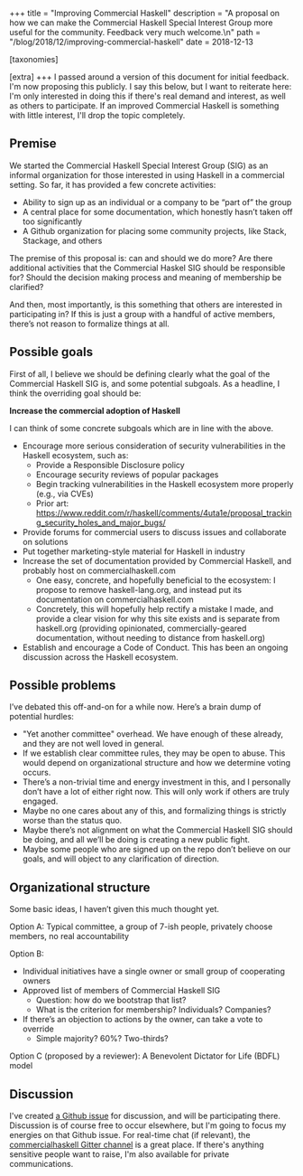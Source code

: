 +++
title = "Improving Commercial Haskell"
description = "A proposal on how we can make the Commercial Haskell Special Interest Group more useful for the community. Feedback very much welcome.\n"
path = "/blog/2018/12/improving-commercial-haskell"
date = 2018-12-13

[taxonomies]

[extra]
+++
I passed around a version of this document for initial feedback. I'm
now proposing this publicly. I say this below, but I want to reiterate
here: I'm only interested in doing this if there's real demand and
interest, as well as others to participate. If an improved Commercial
Haskell is something with little interest, I'll drop the topic
completely.

## Premise

We started the Commercial Haskell Special Interest Group (SIG) as an
informal organization for those interested in using Haskell in a
commercial setting. So far, it has provided a few concrete activities:

* Ability to sign up as an individual or a company to be “part of” the group
* A central place for some documentation, which honestly hasn’t taken off too significantly
* A Github organization for placing some community projects, like Stack, Stackage, and others

The premise of this proposal is: can and should we do more? Are there
additional activities that the Commercial Haskel SIG should be
responsible for? Should the decision making process and meaning of
membership be clarified?

And then, most importantly, is this something that others are
interested in participating in? If this is just a group with a handful
of active members, there’s not reason to formalize things at all.

## Possible goals

First of all, I believe we should be defining clearly what the goal of
the Commercial Haskell SIG is, and some potential subgoals. As a
headline, I think the overriding goal should be:

**Increase the commercial adoption of Haskell**

I can think of some concrete subgoals which are in line with the
above.

* Encourage more serious consideration of security vulnerabilities in the Haskell ecosystem, such as:
    * Provide a Responsible Disclosure policy
    * Encourage security reviews of popular packages
    * Begin tracking vulnerabilities in the Haskell ecosystem more properly (e.g., via CVEs)
    * Prior art: https://www.reddit.com/r/haskell/comments/4uta1e/proposal_tracking_security_holes_and_major_bugs/
* Provide forums for commercial users to discuss issues and collaborate on solutions
* Put together marketing-style material for Haskell in industry
* Increase the set of documentation provided by Commercial Haskell, and probably host on commercialhaskell.com
    * One easy, concrete, and hopefully beneficial to the ecosystem: I propose to remove haskell-lang.org, and instead put its documentation on commercialhaskell.com
    * Concretely, this will hopefully help rectify a mistake I made, and provide a clear vision for why this site exists and is separate from haskell.org (providing opinionated, commercially-geared documentation, without needing to distance from haskell.org)
* Establish and encourage a Code of Conduct. This has been an ongoing discussion across the Haskell ecosystem.

## Possible problems

I’ve debated this off-and-on for a while now. Here’s a brain dump of potential hurdles:

* "Yet another committee" overhead. We have enough of these already, and they are not well loved in general.
* If we establish clear committee rules, they may be open to abuse. This would depend on organizational structure and how we determine voting occurs.
* There’s a non-trivial time and energy investment in this, and I personally don’t have a lot of either right now. This will only work if others are truly engaged.
* Maybe no one cares about any of this, and formalizing things is strictly worse than the status quo.
* Maybe there’s not alignment on what the Commercial Haskell SIG should be doing, and all we’ll be doing is creating a new public fight.
* Maybe some people who are signed up on the repo don’t believe on our goals, and will object to any clarification of direction.

## Organizational structure

Some basic ideas, I haven’t given this much thought yet.

Option A: Typical committee, a group of 7-ish people, privately choose members, no real accountability

Option B:

* Individual initiatives have a single owner or small group of cooperating owners
* Approved list of members of Commercial Haskell SIG
    * Question: how do we bootstrap that list?
    * What is the criterion for membership? Individuals? Companies?
* If there’s an objection to actions by the owner, can take a vote to override
    * Simple majority? 60%? Two-thirds?

Option C (proposed by a reviewer): A Benevolent Dictator for Life (BDFL) model

## Discussion

I've created [a Github
issue](https://github.com/commercialhaskell/commercialhaskell/issues/141)
for discussion, and will be participating there. Discussion is of
course free to occur elsewhere, but I'm going to focus my energies on
that Github issue. For real-time chat (if relevant), the
[commercialhaskell Gitter
channel](https://gitter.im/commercialhaskell/commercialhaskell) is a
great place. If there's anything sensitive people want to raise, I'm
also available for private communications.
